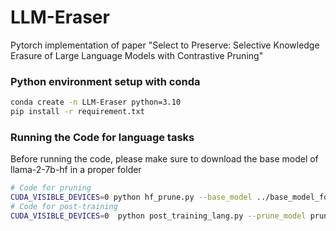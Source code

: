 # LLM-Eraser
Pytorch implementation of paper "Select to Preserve: Selective Knowledge Erasure of Large Language Models with Contrastive Pruning"


### Python environment setup with conda

```bash
conda create -n LLM-Eraser python=3.10
pip install -r requirement.txt

```


### Running the Code for language tasks
Before running the code, please make sure to download the base model of llama-2-7b-hf in a proper folder
```bash
# Code for pruning
CUDA_VISIBLE_DEVICES=0 python hf_prune.py --base_model ../base_model_folder/llama-2-7b-hf/ --pruning_ratio 0.1 --device cpu  --eval_device cuda --block_wise --block_mlp_layer_start 4 --block_mlp_layer_end 30 --block_attention_layer_start 4 --block_attention_layer_end 30 --save_ckpt_log_name llama-2-7b-hf-0.1-no_neg-minus-code --pruner_type taylor  --taylor param_first --save_model --neg_task code --use_neg
# Code for post-training
CUDA_VISIBLE_DEVICES=0  python post_training_lang.py --prune_model prune_log/llama-2-7b-hf-0.1-no_neg-minus-code/pytorch_model.bin --output_dir tune_log/tune-llama-2-7b-hf-0.1-no_neg-minus-code --wandb_project tune-llama-2-7b-hf-0.1-no_neg-minus-code --lora_r 8 --num_epochs 2 --learning_rate 1e-4 --neg_tasks code --use_neg

```